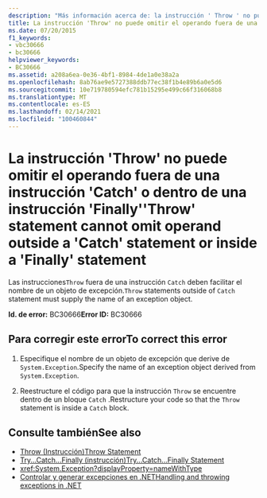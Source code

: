 ```yaml
---
description: "Más información acerca de: la instrucción ' Throw ' no puede omitir el operando fuera de una instrucción ' Catch ' o dentro de una instrucción ' Finally '"
title: La instrucción 'Throw' no puede omitir el operando fuera de una instrucción 'Catch' o dentro de una instrucción 'Finally'
ms.date: 07/20/2015
f1_keywords:
- vbc30666
- bc30666
helpviewer_keywords:
- BC30666
ms.assetid: a208a6ea-0e36-4bf1-8984-4de1a0e38a2a
ms.openlocfilehash: 8ab76ae9e5727388ddb77ec38f1b4e89b6a0e5d6
ms.sourcegitcommit: 10e719780594efc781b15295e499c66f316068b8
ms.translationtype: MT
ms.contentlocale: es-ES
ms.lasthandoff: 02/14/2021
ms.locfileid: "100460844"
---
```

# <a name="throw-statement-cannot-omit-operand-outside-a-catch-statement-or-inside-a-finally-statement"></a><span data-ttu-id="9756b-103">La instrucción 'Throw' no puede omitir el operando fuera de una instrucción 'Catch' o dentro de una instrucción 'Finally'</span><span class="sxs-lookup"><span data-stu-id="9756b-103">'Throw' statement cannot omit operand outside a 'Catch' statement or inside a 'Finally' statement</span></span>

<span data-ttu-id="9756b-104">Las instrucciones`Throw` fuera de una instrucción `Catch` deben facilitar el nombre de un objeto de excepción.</span><span class="sxs-lookup"><span data-stu-id="9756b-104">`Throw` statements outside of `Catch` statement must supply the name of an exception object.</span></span>  
  
 <span data-ttu-id="9756b-105">**Id. de error:** BC30666</span><span class="sxs-lookup"><span data-stu-id="9756b-105">**Error ID:** BC30666</span></span>  
  
## <a name="to-correct-this-error"></a><span data-ttu-id="9756b-106">Para corregir este error</span><span class="sxs-lookup"><span data-stu-id="9756b-106">To correct this error</span></span>  
  
1. <span data-ttu-id="9756b-107">Especifique el nombre de un objeto de excepción que derive de `System.Exception`.</span><span class="sxs-lookup"><span data-stu-id="9756b-107">Specify the name of an exception object derived from `System.Exception`.</span></span>  
  
2. <span data-ttu-id="9756b-108">Reestructure el código para que la instrucción `Throw` se encuentre dentro de un bloque `Catch` .</span><span class="sxs-lookup"><span data-stu-id="9756b-108">Restructure your code so that the `Throw` statement is inside a `Catch` block.</span></span>  
  
## <a name="see-also"></a><span data-ttu-id="9756b-109">Consulte también</span><span class="sxs-lookup"><span data-stu-id="9756b-109">See also</span></span>

- [<span data-ttu-id="9756b-110">Throw (Instrucción)</span><span class="sxs-lookup"><span data-stu-id="9756b-110">Throw Statement</span></span>](../language-reference/statements/throw-statement.md)
- [<span data-ttu-id="9756b-111">Try...Catch...Finally (instrucción)</span><span class="sxs-lookup"><span data-stu-id="9756b-111">Try...Catch...Finally Statement</span></span>](../language-reference/statements/try-catch-finally-statement.md)
- <xref:System.Exception?displayProperty=nameWithType>
- [<span data-ttu-id="9756b-112">Controlar y generar excepciones en .NET</span><span class="sxs-lookup"><span data-stu-id="9756b-112">Handling and throwing exceptions in .NET</span></span>](../../standard/exceptions/index.md)
